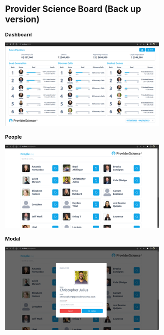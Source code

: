 # Provider Science Board (Back up version)

### Dashboard 
![dashboard](./src/assets/1_dashboard.png)

### People 
![people](./src/assets/2_people.png)

### Modal
![modal](./src/assets/3_modal.png)
